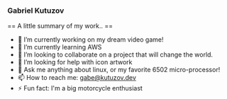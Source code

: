 ### Gabriel Kutuzov


== A little summary of my work.. ==
- 🔭 I’m currently working on my dream video game!
- 🌱 I’m currently learning AWS
- 👯 I’m looking to collaborate on a project that will change the world.
- 🤔 I’m looking for help with icon artwork
- 💬 Ask me anything about linux, or my favorite 6502 micro-processor!
- 📫 How to reach me: gabe@kutuzov.dev
- ⚡ Fun fact: I'm a big motorcycle enthusiast
